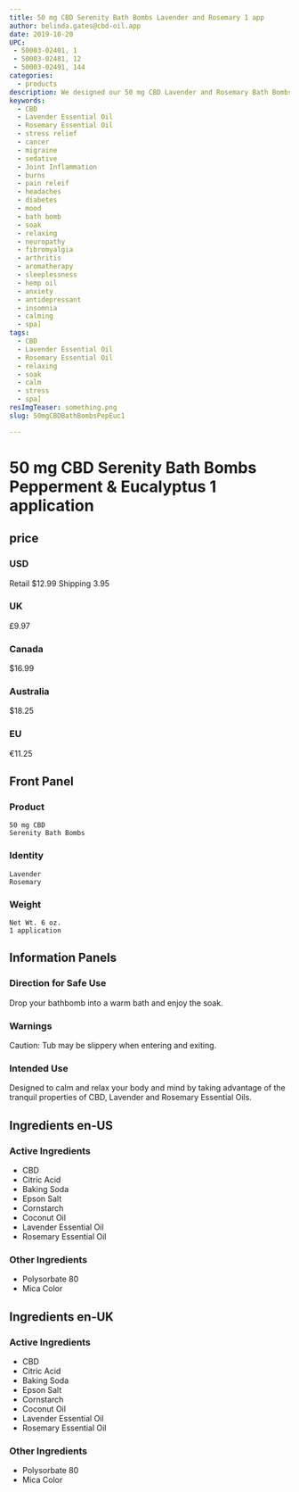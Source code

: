 ```yaml
---
title: 50 mg CBD Serenity Bath Bombs Lavender and Rosemary 1 app
author: belinda.gates@cbd-oil.app
date: 2019-10-20
UPC: 
 - 50003-02401, 1
 - 50003-02481, 12
 - 50003-02491, 144
categories:
  - products
description: We designed our 50 mg CBD Lavender and Rosemary Bath Bombs to calm and relax your body and mind by taking advantage of the tranquil properties of CBD, Lavender and Rosemary Essential Oils. Educate Yourself. Learn more now about research regarding active ingredients. Buy now for $12.99 USD.
keywords: 
  - CBD
  - Lavender Essential Oil
  - Rosemary Essential Oil
  - stress relief
  - cancer
  - migraine
  - sedative
  - Joint Inflammation
  - burns
  - pain releif
  - headaches
  - diabetes
  - mood
  - bath bomb
  - soak
  - relaxing
  - neuropathy
  - fibromyalgia
  - arthritis
  - aromatherapy
  - sleeplessness
  - hemp oil
  - anxiety
  - antidepressant
  - insomnia
  - calming
  - spa]
tags: 
  - CBD
  - Lavender Essential Oil
  - Rosemary Essential Oil
  - relaxing
  - soak
  - calm
  - stress
  - spa]
resImgTeaser: something.png
slug: 50mgCBDBathBombsPepEuc1

---
```


# 50 mg CBD Serenity Bath Bombs Pepperment & Eucalyptus 1 application
## price
### USD
Retail $12.99
Shipping 3.95
### UK
£9.97
### Canada
$16.99
### Australia
$18.25
### EU
€11.25
## Front Panel
### Product
    50 mg CBD
    Serenity Bath Bombs 
### Identity
    Lavender
    Rosemary
### Weight
    Net Wt. 6 oz.
    1 application
## Information Panels
### Direction for Safe Use
Drop your bathbomb into a warm bath and enjoy the soak.

### Warnings
<span class="WarningTheme">
  Caution: Tub may be slippery when entering and exiting.
</span>

### Intended Use
Designed to calm and relax your body and mind by taking advantage of the tranquil properties of CBD, Lavender and Rosemary Essential Oils.
## Ingredients en-US 
### Active Ingredients
* CBD
* Citric Acid
* Baking Soda
* Epson Salt
* Cornstarch
* Coconut Oil
* Lavender Essential Oil
* Rosemary Essential Oil
### Other Ingredients
* Polysorbate 80
* Mica Color
## Ingredients en-UK 
### Active Ingredients
* CBD
* Citric Acid
* Baking Soda
* Epson Salt
* Cornstarch
* Coconut Oil
* Lavender Essential Oil
* Rosemary Essential Oil
### Other Ingredients
* Polysorbate 80
* Mica Color
